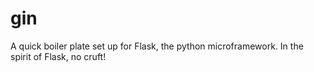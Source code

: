 gin
===

A quick boiler plate set up for Flask, the python microframework.  In the spirit of Flask, no cruft!

